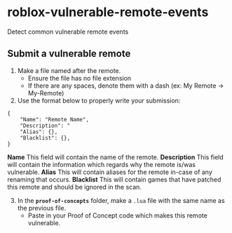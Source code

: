 # roblox-vulnerable-remote-events
Detect common vulnerable remote events

## Submit a vulnerable remote
1. Make a file named after the remote.
	- Ensure the file has no file extension
	- If there are any spaces, denote them with a dash (ex: My Remote -> My-Remote)
2. Use the format below to properly write your submission:
```
{
    "Name": "Remote Name",
    "Description": "
    "Alias": {},
    "Blacklist": {},
}
```

**Name**
This field will contain the name of the remote.
**Description**
This field will contain the information which regards why the remote is/was vulnerable.
**Alias**
This will contain aliases for the remote in-case of any renaming that occurs.
**Blacklist**
This will contain games that have patched this remote and should be ignored in the scan.

3. In the **`proof-of-concepts`** folder, make a `.lua` file with the same name as the previous file.
	- Paste in your Proof of Concept code which makes this remote vulnerable.